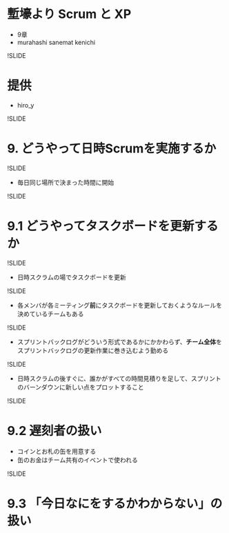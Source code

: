 # 塹壕より Scrum と XP
- 9章
- murahashi sanemat kenichi

!SLIDE
# 提供
- hiro_y

!SLIDE
# 9. どうやって日時Scrumを実施するか

!SLIDE
- 毎日同じ場所で決まった時間に開始

!SLIDE
# 9.1 どうやってタスクボードを更新するか

!SLIDE
- 日時スクラムの場でタスクボードを更新

!SLIDE
- 各メンバが各ミーティング**前**にタスクボードを更新しておくようなルールを決めているチームもある

!SLIDE
- スプリントバックログがどういう形式であるかにかかわらず、**チーム全体**をスプリントバックログの更新作業に巻き込むよう勤める

!SLIDE
- 日時スクラムの後すぐに、誰かがすべての時間見積りを足して、スプリントのバーンダウンに新しい点をプロットすること

!SLIDE
# 9.2 遅刻者の扱い
- コインとお札の缶を用意する
- 缶のお金はチーム共有のイベントで使われる

!SLIDE
# 9.3 「今日なにをするかわからない」の扱い

